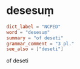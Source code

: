 # desesuṃ

``` toml
dict_label = "NCPED"
word = "desesuṃ"
summary = "of deseti"
grammar_comment = "3 pl."
see_also = ["deseti"]
```

of deseti

